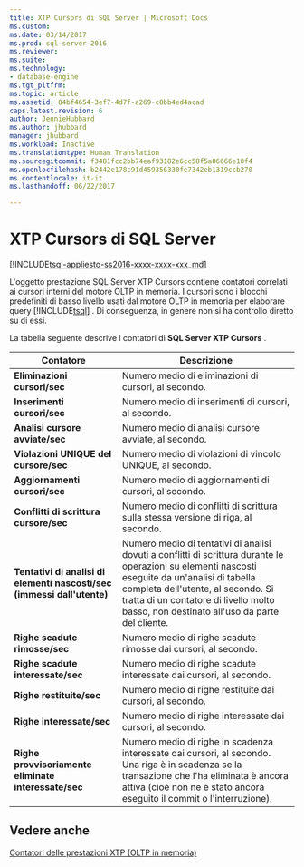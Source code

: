 ```yaml
---
title: XTP Cursors di SQL Server | Microsoft Docs
ms.custom: 
ms.date: 03/14/2017
ms.prod: sql-server-2016
ms.reviewer: 
ms.suite: 
ms.technology:
- database-engine
ms.tgt_pltfrm: 
ms.topic: article
ms.assetid: 84bf4654-3ef7-4d7f-a269-c8bb4ed4acad
caps.latest.revision: 6
author: JennieHubbard
ms.author: jhubbard
manager: jhubbard
ms.workload: Inactive
ms.translationtype: Human Translation
ms.sourcegitcommit: f3481fcc2bb74eaf93182e6cc58f5a06666e10f4
ms.openlocfilehash: b2442e178c91d459356330fe7342eb1319ccb270
ms.contentlocale: it-it
ms.lasthandoff: 06/22/2017

---
```

# <a name="sql-server-xtp-cursors"></a>XTP Cursors di SQL Server
[!INCLUDE[tsql-appliesto-ss2016-xxxx-xxxx-xxx_md](../../includes/tsql-appliesto-ss2016-xxxx-xxxx-xxx-md.md)]

  L'oggetto prestazione SQL Server XTP Cursors contiene contatori correlati ai cursori interni del motore OLTP in memoria. I cursori sono i blocchi predefiniti di basso livello usati dal motore OLTP in memoria per elaborare query [!INCLUDE[tsql](../../includes/tsql-md.md)] . Di conseguenza, in genere non si ha controllo diretto su di essi.  
  
 La tabella seguente descrive i contatori di **SQL Server XTP Cursors** .  
  
|Contatore|Descrizione|  
|-------------|-----------------|  
|**Eliminazioni cursori/sec**|Numero medio di eliminazioni di cursori, al secondo.|  
|**Inserimenti cursori/sec**|Numero medio di inserimenti di cursori, al secondo.|  
|**Analisi cursore avviate/sec**|Numero medio di analisi cursore avviate, al secondo.|  
|**Violazioni UNIQUE del cursore/sec**|Numero medio di violazioni di vincolo UNIQUE, al secondo.|  
|**Aggiornamenti cursori/sec**|Numero medio di aggiornamenti di cursori, al secondo.|  
|**Conflitti di scrittura cursore/sec**|Numero medio di conflitti di scrittura sulla stessa versione di riga, al secondo.|  
|**Tentativi di analisi di elementi nascosti/sec (immessi dall'utente)**|Numero medio di tentativi di analisi dovuti a conflitti di scrittura durante le operazioni su elementi nascosti eseguite da un'analisi di tabella completa dell'utente, al secondo. Si tratta di un contatore di livello molto basso, non destinato all'uso da parte del cliente.|  
|**Righe scadute rimosse/sec**|Numero medio di righe scadute rimosse dai cursori, al secondo.|  
|**Righe scadute interessate/sec**|Numero medio di righe scadute interessate dai cursori, al secondo.|  
|**Righe restituite/sec**|Numero medio di righe restituite dai cursori, al secondo.|  
|**Righe interessate/sec**|Numero medio di righe interessate dai cursori, al secondo.|  
|**Righe provvisoriamente eliminate interessate/sec**|Numero medio di righe in scadenza interessate dai cursori, al secondo. Una riga è in scadenza se la transazione che l'ha eliminata è ancora attiva (cioè non ne è stato ancora eseguito il commit o l'interruzione).|  
  
## <a name="see-also"></a>Vedere anche  
 [Contatori delle prestazioni XTP &#40;OLTP in memoria&#41;](../../relational-databases/performance-monitor/sql-server-xtp-in-memory-oltp-performance-counters.md)  
  
  

